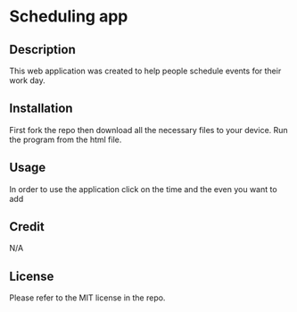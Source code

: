 # Scheduling app

## Description

This web application was created to help people schedule events for their work day.

## Installation

First fork the repo then download all the necessary files to your device. Run the program from the html file.

## Usage
In order to use the application click on the time and the even you want to add

## Credit

N/A

## License

Please refer to the MIT license in the repo.
